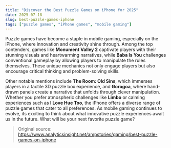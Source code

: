 ```yaml
---
title: "Discover the Best Puzzle Games on iPhone for 2025"
date: 2025-07-18
slug: best-puzzle-games-iphone
tags: ["puzzle games", "iPhone games", "mobile gaming"]
---
```


Puzzle games have become a staple in mobile gaming, especially on the iPhone, where innovation and creativity shine through. Among the top contenders, games like **Monument Valley 2** captivate players with their stunning visuals and heartwarming narratives, while **Baba Is You** challenges conventional gameplay by allowing players to manipulate the rules themselves. These unique mechanics not only engage players but also encourage critical thinking and problem-solving skills.

Other notable mentions include **The Room: Old Sins**, which immerses players in a tactile 3D puzzle box experience, and **Gorogoa**, where hand-drawn panels create a narrative that unfolds through clever manipulation. Whether you prefer atmospheric challenges like **Limbo** or calming experiences such as **I Love Hue Too**, the iPhone offers a diverse range of puzzle games that cater to all preferences. As mobile gaming continues to evolve, its exciting to think about what innovative puzzle experiences await us in the future. What will be your next favorite puzzle game?

> Original source: https://www.analyticsinsight.net/ampstories/gaming/best-puzzle-games-on-iphone